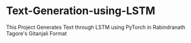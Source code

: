 # Text-Generation-using-LSTM
This Project Generates Text through LSTM using PyTorch in Rabindranath Tagore's Gitanjali Format
